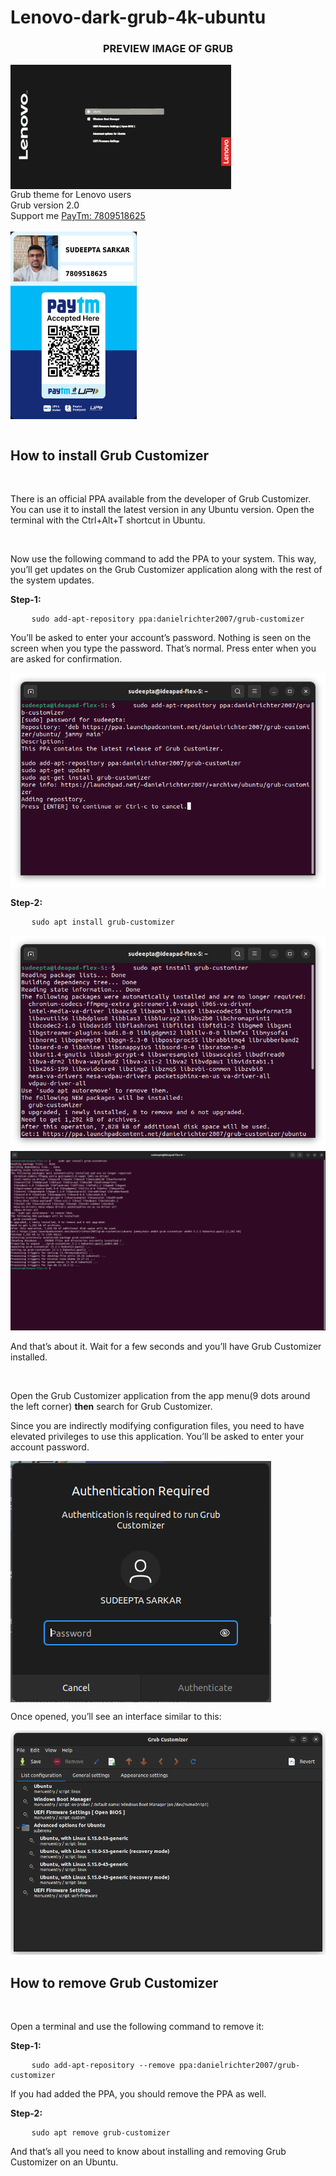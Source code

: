 # Lenovo-dark-grub-4k-ubuntu
<head>
<link rel="stylesheet" href="css/PayTm.css">
</head>
<body>
<h3 align="center"><b>PREVIEW IMAGE OF GRUB</b></h3>
<img src="images/desg-1.png" align="center" width=70% height=70%>
<br>
Grub theme for Lenovo users
<br>
Grub version 2.0
<br>
Support me 
<a href="https://paytm.me/v-2r8HG">PayTm: 7809518625</a>
<br>
<br>
<div>
<img src="images/Paytm Scanner.png" align="center" width=40% height=40% class="paytm">
</div>
<br>
<h2>How to install Grub Customizer</h2>
<br>
<p>There is an official PPA available from the developer of Grub Customizer. You can use it to install the latest version in any Ubuntu version. Open the terminal with the Ctrl+Alt+T shortcut in Ubuntu.</p>
<br>
<p>Now use the following command to add the PPA to your system. This way, you’ll get updates on the Grub Customizer application along with the rest of the system updates.</p>
<b>Step-1:</b>
<div>
<pre>
    <code>sudo add-apt-repository ppa:danielrichter2007/grub-customizer</code>
</pre>
</div>

<p>You’ll be asked to enter your account’s password. Nothing is seen on the screen when you type the password. That’s normal. Press enter when you are asked for confirmation.</p>

<img src="images/img-1.png">

<b>Step-2:</b>
<div>
<pre>
    <code>sudo apt install grub-customizer</code>
</pre>
</div>

<img src="images/img-2.png">

<img src="images/img-3.png">

<p>And that’s about it. Wait for a few seconds and you’ll have Grub Customizer installed.</p>
<br>
<p>Open the Grub Customizer application from the app menu(9 dots around the left corner) <b>then</b> search for Grub Customizer.</p>

<p>Since you are indirectly modifying configuration files, you need to have elevated privileges to use this application. You’ll be asked to enter your account password.</p>

<img src="images/img-4.png" align="center">
<br>
<p>Once opened, you’ll see an interface similar to this:</p>

<img src="images/img-5.png">
<br>
<h2>How to remove Grub Customizer</h2>
<br>
<p>Open a terminal and use the following command to remove it:</p>

<b>Step-1:</b>
<div>
<pre>
    <code>sudo add-apt-repository --remove ppa:danielrichter2007/grub-customizer</code>
</pre>
</div>
<p>If you had added the PPA, you should remove the PPA as well.</p>
<b>Step-2:</b>
<div>
<pre>
    <code>sudo apt remove grub-customizer</code>
</pre>
</div>

<p>And that’s all you need to know about installing and removing Grub Customizer on an Ubuntu.</p>
</body>
